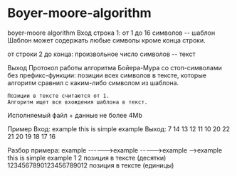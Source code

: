 # Boyer-moore-algorithm
 boyer-moore algorithm
Вход
строка 1:
	от 1 до 16 символов -- шаблон
	Шаблон может содержать любые символы кроме конца строки.

от строки 2 до конца:
	произвольное число символов -- текст

Выход
	Протокол работы алгоритма Бойера-Мура со стоп-символами без префикс-функции:
	позиции всех символов в тексте, которые алгоритм сравнил с каким-либо символом из шаблона.

	Позиции в тексте считаются от 1.
	Алгоритм ищет все вхождения шаблона в текст.

Исполняемый файл + данные не более 4Mb

Пример
Вход:
example
this is simple example
Выход:
7 14 13 12 11 10 20 22 21 20 19 18 17 16

Разбор примера:
example
------>example
       ----->example
            -->example
this is simple example
         1         2   позиция в тексте (десятки)
1234567890123456789012 позиция в тексте (единицы)

